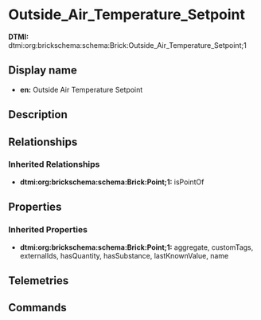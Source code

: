 # Outside_Air_Temperature_Setpoint
**DTMI:** dtmi:org:brickschema:schema:Brick:Outside_Air_Temperature_Setpoint;1
## Display name
- **en:** Outside Air Temperature Setpoint
## Description
## Relationships
### Inherited Relationships
* **dtmi:org:brickschema:schema:Brick:Point;1:** isPointOf
## Properties
### Inherited Properties
* **dtmi:org:brickschema:schema:Brick:Point;1:** aggregate, customTags, externalIds, hasQuantity, hasSubstance, lastKnownValue, name
## Telemetries
## Commands
